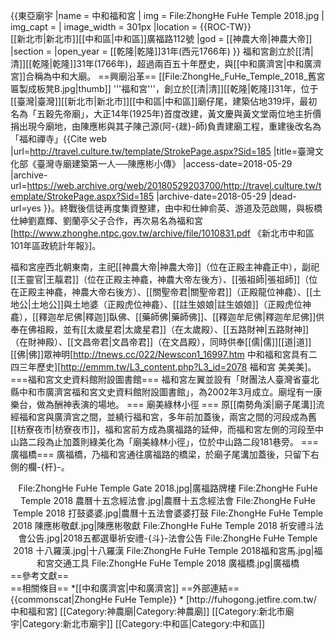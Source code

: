 {{東亞廟宇
|name = 中和福和宮
| img =  File:ZhongHe FuHe Temple 2018.jpg
| img_capt = 
| image_width = 301px
|location = {{ROC-TW}}<br/>[[新北市|新北市]][[中和區|中和區]]廣福路112號
|god = [[神農大帝|神農大帝]]
|section =
|open_year = [[乾隆|乾隆]]31年(西元1766年)
}}
福和宮創立於[[清|清]][[乾隆|乾隆]]31年(1766年)，超過兩百五十年歷史，與[[中和廣濟宮|中和廣濟宮]]合稱為中和大廟。
==興廟沿革==
[[File:ZhongHe_FuHe_Temple_2018_舊宮匾製成板凳B.jpg|thumb]]
'''福和宮'''，創立於[[清|清]][[乾隆|乾隆]]31年，位于[[臺灣|臺灣]][[新北市|新北市]][[中和區|中和區]]廟仔尾，建築佔地319坪，最初名為「五穀先帝廟」，大正14年(1925年)首度改建，黃文慶與黃文堂兩位地主折價捐出現今廟地，由陳應彬與其子陳己源(阿-{趖}-師)負責建廟工程，重建後改名為「福和禪寺」<ref>{{Cite web |url=http://travel.culture.tw/template/StrokePage.aspx?Sid=185 |title=臺灣文化部《臺灣寺廟建築第一人──陳應彬小傳》 |access-date=2018-05-29 |archive-url=https://web.archive.org/web/20180529203700/http://travel.culture.tw/template/StrokePage.aspx?Sid=185 |archive-date=2018-05-29 |dead-url=yes }}</ref>。終戰後信徒再度集資整建，由中和仕紳俞英、游道及范啟賜，與板橋仕紳劉嘉輝、劉蘭亭父子合作，再次易名為福和宮<ref>[http://www.zhonghe.ntpc.gov.tw/archive/file/1010831.pdf 《新北市中和區101年區政統計年報》]</ref>。

福和宮座西北朝東南，主祀[[神農大帝|神農大帝]]（位在正殿主神龕正中），副祀[[王靈官|王靝君]]（位在正殿主神龕，神農大帝左後方）、[[張祖師|張祖師]]（位在正殿主神龕，神農大帝右後方）、[[關聖帝君|關聖帝君]]（正殿龍位神龕）、[[土地公|土地公]]與土地婆（正殿虎位神龕）、[[註生娘娘|註生娘娘]]（正殿虎位神龕），[[釋迦牟尼佛|釋迦]]臥佛、[[藥師佛|藥師佛]]、[[釋迦牟尼佛|釋迦牟尼佛]]供奉在佛祖殿，並有[[太歲星君|太歲星君]]（在太歲殿）、[[五路財神|五路財神]]（在財神殿）、[[文昌帝君|文昌帝君]]（在文昌殿），同時供奉[[儒|儒]][[道|道]][[佛|佛]]眾神明<ref>[http://tnews.cc/022/Newscon1_16997.htm 中和福和宮具有二四三年歷史]</ref><ref>[http://emmm.tw/L3_content.php?L3_id=2078 福和宮 美美美]</ref>。
===福和宮文史資料館附設圖書館===
福和宮左翼並設有「財團法人臺灣省臺北縣中和市廣濟宮福和宮文史資料館附設圖書館」，為2002年3月成立。廟埕有一康樂台，做為酬神表演的場地。
=== 廟美綠林小徑 ===
原[[南勢角溪|廟子尾溝]]流經福和宮與廣濟宮之間，並繞行福和宮，多年前加蓋後，兩宮之間的河段成為舊[[枋寮夜市|枋寮夜市]]，福和宮前方成為廣福路的延伸，而福和宮左側的河段至中山路二段為止加蓋則綠美化為「廟美綠林小徑」，位於中山路二段181巷旁。
===廣福橋===
廣福橋，乃福和宮通往廣福路的橋梁，於廟子尾溝加蓋後，只留下右側的欄-{杆}-。
<center>
<gallery>
File:ZhongHe FuHe Temple Gate 2018.jpg|廣福路牌樓
File:ZhongHe FuHe Temple 2018 農曆十五念經法會.jpg|農曆十五念經法會
File:ZhongHe FuHe Temple 2018 打鼓婆婆.jpg|農曆十五法會婆婆打鼓
File:ZhongHe FuHe Temple 2018 陳應彬敬獻.jpg|陳應彬敬獻
File:ZhongHe FuHe Temple 2018 祈安禮斗法會公告.jpg|2018五都選舉祈安禮-{斗}-法會公告
File:ZhongHe FuHe Temple 2018 十八羅漢.jpg|十八羅漢
File:ZhongHe FuHe Temple 2018福和宮馬.jpg|福和宮交通工具
File:ZhongHe FuHe Temple 2018 廣福橋.jpg|廣福橋
</gallery>
</center>
==參考文獻==
<div class="references-small">
<references />
</div>
==相關條目==
*[[中和廣濟宮|中和廣濟宮]]
==外部連結==
{{commonscat|ZhongHe FuHe Temple}}
* [http://fuhogong.jetfire.com.tw/  中和福和宮]
[[Category:神農廟|Category:神農廟]]
[[Category:新北市廟宇|Category:新北市廟宇]]
[[Category:中和區|Category:中和區]]